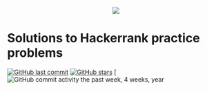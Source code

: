 <p align="center">
	<a href="https://www.hackerrank.com/marinskiy">
  <img src="https://i0.wp.com/gradsingames.com/wp-content/uploads/2016/05/856771_668224053197841_1943699009_o.png" >
  </a>
</p>

# Solutions to Hackerrank practice problems

[![GitHub last commit](https://img.shields.io/github/last-commit/marinskiy/HackerrankPractice.svg)](https://github.com/marinskiy/HackerrankPractice)
[![GitHub stars](https://img.shields.io/github/stars/marinskiy/HackerrankPractice.svg)](https://github.com/marinskiy/HackerrankPractice)
[![GitHub commit activity the past week, 4 weeks, year](https://github.com/marinskiy/HackerrankPractice)
